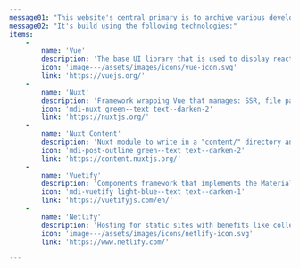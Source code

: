 ```yaml
---
message01: "This website's central primary is to archive various development guides and tutorials for my self in the future, carefully explain them with images, code blocks, and repositories."
message02: "It's build using the following technologies:"
items:
    -
        name: 'Vue'
        description: 'The base UI library that is used to display reactive variables, manage events, styles and more.'
        icon: 'image---/assets/images/icons/vue-icon.svg'
        link: 'https://vuejs.org/'
    -
        name: 'Nuxt'
        description: 'Framework wrapping Vue that manages: SSR, file path based routing, automatic vuex store, Webpack and much more.'
        icon: 'mdi-nuxt green--text text--darken-2'
        link: 'https://nuxtjs.org/'
    -
        name: 'Nuxt Content'
        description: 'Nuxt module to write in a "content/" directory and fetch your files content through a MongoDB like API, acting as a Git-based Headless CMS.'
        icon: 'mdi-post-outline green--text text--darken-2'
        link: 'https://content.nuxtjs.org/'
    -
        name: 'Vuetify'
        description: 'Components framework that implements the Material Design 2 specification from Google using Vue components also with various css and js helpers.'
        icon: 'mdi-vuetify light-blue--text text--darken-1'
        link: 'https://vuetifyjs.com/en/'
    -
        name: 'Netlify'
        description: 'Hosting for static sites with benefits like collect form data, automatic deployment from repository pushes and more.'
        icon: 'image---/assets/images/icons/netlify-icon.svg'
        link: 'https://www.netlify.com/'

---
```


<d-about-techs :items="items">
</d-about-techs>
